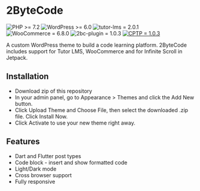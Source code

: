 
# 2ByteCode

![PHP >= 7.2](https://img.shields.io/badge/PHP-%3E%3D7.2-787CB5)
![WordPress >= 6.0](https://img.shields.io/badge/WordPress-%3E%3D6.0-00A0D2)
![tutor-lms = 2.0.1](https://img.shields.io/badge/tutor--lms-2.0.1-brightgreen)
![WooCommerce = 6.8.0](https://img.shields.io/badge/WooCommerce-6.8.0-blueviolet)
![ 2bc-plugin = 1.0.3](https://img.shields.io/badge/2bc--plugin-1.0.3-orange)
[![ CPTP = 1.0.3](https://img.shields.io/badge/CPTP-3.4.5-green)](https://github.com/torounit/custom-post-type-permalinks)

A custom WordPress theme to build a code learning platform. 2ByteCode includes support for Tutor LMS, WooCommerce and for Infinite Scroll in Jetpack.






## Installation
* Download zip of this repository 
* In your admin panel, go to Appearance > Themes and click the Add New button.
* Click Upload Theme and Choose File, then select the downloaded .zip file. Click Install Now.
* Click Activate to use your new theme right away.
    
## Features

- Dart and Flutter post types
- Code block - insert and show formatted code 
- Light/Dark mode
- Cross browser support
- Fully responsive


